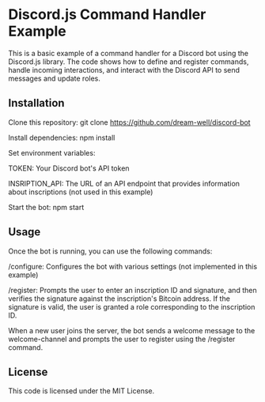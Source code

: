 # Discord.js Command Handler Example
This is a basic example of a command handler for a Discord bot using the Discord.js library. The code shows how to define and register commands, handle incoming interactions, and interact with the Discord API to send messages and update roles.

## Installation
Clone this repository: git clone https://github.com/dream-well/discord-bot

Install dependencies: npm install

Set environment variables:

TOKEN: Your Discord bot's API token

INSRIPTION_API: The URL of an API endpoint that provides information about inscriptions (not used in this example)

Start the bot: npm start

## Usage
Once the bot is running, you can use the following commands:

/configure: Configures the bot with various settings (not implemented in this example)

/register: Prompts the user to enter an inscription ID and signature, and then verifies the signature against the inscription's Bitcoin address. If the signature is valid, the user is granted a role corresponding to the inscription 
ID.

When a new user joins the server, the bot sends a welcome message to the welcome-channel and prompts the user to register using the /register command.

## License
This code is licensed under the MIT License.